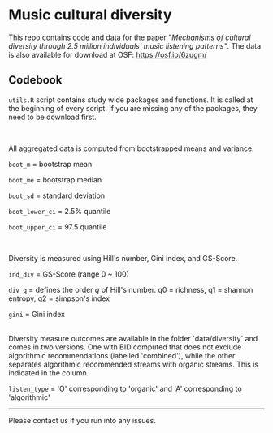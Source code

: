 # Music cultural diversity

This repo contains code and data for the paper "*Mechanisms of cultural diversity through 2.5 million individuals’ music listening patterns"*. The data is also available for download at OSF: <https://osf.io/6zugm/>

## Codebook

`utils.R` script contains study wide packages and functions. It is called at the beginning of every script. If you are missing any of the packages, they need to be download first.

<br>

All aggregated data is computed from bootstrapped means and variance.

`boot_m` = bootstrap mean

`boot_me` = bootstrap median

`boot_sd` = standard deviation

`boot_lower_ci` = 2.5% quantile

`boot_upper_ci` = 97.5 quantile

<br>

Diversity is measured using Hill's number, Gini index, and GS-Score.

`ind_div` = GS-Score (range 0 \~ 100)

`div_q` = defines the order *q* of Hill's number. q0 = richness, q1 = shannon entropy, q2 = simpson's index

`gini` = Gini index

<br>
Diversity measure outcomes are available in the folder `data/diversity` and comes in two versions.
One with BID computed that does not exclude algorithmic recommendations (labelled 'combined'), while the other separates algorithmic recommended streams with organic streams. This is indicated in the column.

`listen_type` = 'O' corresponding to 'organic' and 'A' corresponding to 'algorithmic'

------------------------------------------------------------------------

Please contact us if you run into any issues.
